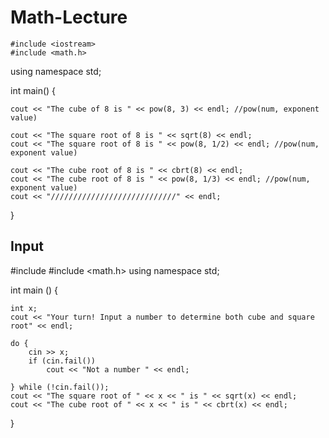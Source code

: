 # Math-Lecture

    #include <iostream>
    #include <math.h>
using namespace std;



int main()
{



	cout << "The cube of 8 is " << pow(8, 3) << endl; //pow(num, exponent value)

	cout << "The square root of 8 is " << sqrt(8) << endl; 
	cout << "The square root of 8 is " << pow(8, 1/2) << endl; //pow(num, exponent value)

	cout << "The cube root of 8 is " << cbrt(8) << endl; 
	cout << "The cube root of 8 is " << pow(8, 1/3) << endl; //pow(num, exponent value)
	cout << "////////////////////////////" << endl;



}

## Input


#include <iostream>
#include <math.h>
using namespace std;



int main ()
{

	int x;
	cout << "Your turn! Input a number to determine both cube and square root" << endl;

	do {
		cin >> x;
		if (cin.fail())
			cout << "Not a number " << endl;

	} while (!cin.fail());
	cout << "The square root of " << x << " is " << sqrt(x) << endl;
	cout << "The cube root of " << x << " is " << cbrt(x) << endl;
  
  }
	
